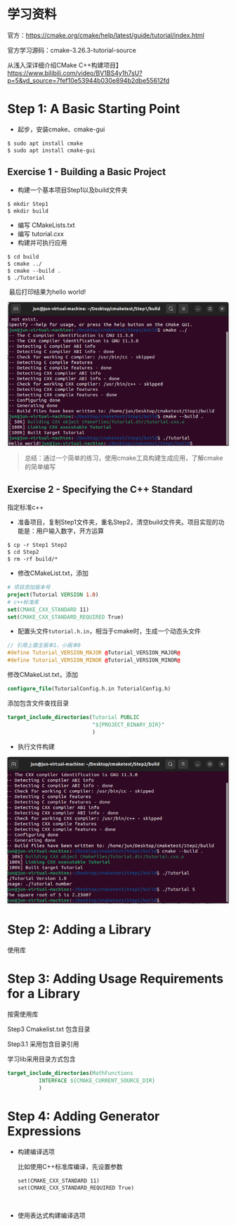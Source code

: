 # 学习资料

官方：https://cmake.org/cmake/help/latest/guide/tutorial/index.html

官方学习源码：cmake-3.26.3-tutorial-source

从浅入深详细介绍CMake C++构建项目】https://www.bilibili.com/video/BV1BS4y1h7sU?p=5&vd_source=7fef10e53944b030e894b2dbe55612fd



# Step 1: A Basic Starting Point

- 起步，安装cmake、cmake-gui

```shell
$ sudo apt install cmake
$ sudo apt install cmake-gui
```

## Exercise 1 - Building a Basic Project

- 构建一个基本项目Step1以及build文件夹

```shell
$ mkdir Step1
$ mkdir build
```

- 编写 CMakeLists.txt
- 编写 tutorial.cxx
- 构建并可执行应用

```shell
$ cd build
$ cmake ../
$ cmake --build .
$ ./Tutorial
```

​	最后打印结果为hello world!

![image-20230502222211730](typora-user-images/image-20230502222211730.png)



> 总结：通过一个简单的练习，使用cmake工具构建生成应用，了解cmake的简单编写



## Exercise 2 - Specifying the C++ Standard

指定标准c++

- 准备项目，复制Step1文件夹，重名Step2，清空build文件夹。项目实现的功能是：用户输入数字，开方运算

```shell
$ cp -r Step1 Step2
$ cd Step2
$ rm -rf build/*
```

- 修改CMakeList.txt，添加

```cmake
# 项目添加版本号
project(Tutorial VERSION 1.0)
# c++标准库
set(CMAKE_CXX_STANDARD 11)
set(CMAKE_CXX_STANDARD_REQUIRED True)
```

- 配置头文件`tutorial.h.in`，相当于cmake时，生成一个动态头文件

```c++
// 引用上面主版本1，小版本0
#define Tutorial_VERSION_MAJOR @Tutorial_VERSION_MAJOR@
#define Tutorial_VERSION_MINOR @Tutorial_VERSION_MINOR@
```

修改CMakeList.txt，添加

```cmake
configure_file(TutorialConfig.h.in TutorialConfig.h)
```

添加包含文件查找目录

```cmake
target_include_directories(Tutorial PUBLIC
                           "${PROJECT_BINARY_DIR}"
                           )
```

- 执行文件构建

![image-20230503100225175](typora-user-images/image-20230503100225175.png)



# Step 2: Adding a Library

使用库



# Step 3: Adding Usage Requirements for a Library

按需使用库

Step3 Cmakelist.txt 包含目录

Step3.1 采用包含目录引用

学习lib采用目录方式包含

```cmake
target_include_directories(MathFunctions
          INTERFACE ${CMAKE_CURRENT_SOURCE_DIR}
          )
```



# Step 4: Adding Generator Expressions

- 构建编译选项

  比如使用C++标准库编译，先设置参数

  ```
  set(CMAKE_CXX_STANDARD 11)
  set(CMAKE_CXX_STANDARD_REQUIRED True)
  ```

​		

- 使用表达式构建编译选项
